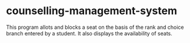 # counselling-management-system
This program allots and  blocks a seat on the basis of the rank and choice branch entered by a student. It also displays the availability of seats.
